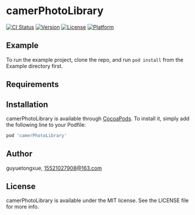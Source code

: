 # camerPhotoLibrary

[![CI Status](https://img.shields.io/travis/guyuetongxue/camerPhotoLibrary.svg?style=flat)](https://travis-ci.org/guyuetongxue/camerPhotoLibrary)
[![Version](https://img.shields.io/cocoapods/v/camerPhotoLibrary.svg?style=flat)](https://cocoapods.org/pods/camerPhotoLibrary)
[![License](https://img.shields.io/cocoapods/l/camerPhotoLibrary.svg?style=flat)](https://cocoapods.org/pods/camerPhotoLibrary)
[![Platform](https://img.shields.io/cocoapods/p/camerPhotoLibrary.svg?style=flat)](https://cocoapods.org/pods/camerPhotoLibrary)

## Example

To run the example project, clone the repo, and run `pod install` from the Example directory first.

## Requirements

## Installation

camerPhotoLibrary is available through [CocoaPods](https://cocoapods.org). To install
it, simply add the following line to your Podfile:

```ruby
pod 'camerPhotoLibrary'
```

## Author

guyuetongxue, 15521027908@163.com

## License

camerPhotoLibrary is available under the MIT license. See the LICENSE file for more info.
